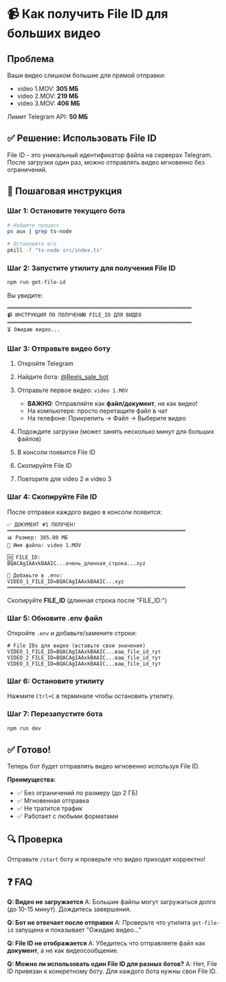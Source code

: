 # 📹 Как получить File ID для больших видео

## Проблема
Ваши видео слишком большие для прямой отправки:
- video 1.MOV: **305 МБ** 
- video 2.MOV: **219 МБ**
- video 3.MOV: **406 МБ**

Лимит Telegram API: **50 МБ**

## ✅ Решение: Использовать File ID

File ID - это уникальный идентификатор файла на серверах Telegram.
После загрузки один раз, можно отправлять видео мгновенно без ограничений.

## 🚀 Пошаговая инструкция

### Шаг 1: Остановите текущего бота

```bash
# Найдите процесс
ps aux | grep ts-node

# Остановите его
pkill -f "ts-node src/index.ts"
```

### Шаг 2: Запустите утилиту для получения File ID

```bash
npm run get-file-id
```

Вы увидите:
```
════════════════════════════════════════════════════════════
📹 ИНСТРУКЦИЯ ПО ПОЛУЧЕНИЮ FILE_ID ДЛЯ ВИДЕО
════════════════════════════════════════════════════════════
⏳ Ожидаю видео...
```

### Шаг 3: Отправьте видео боту

1. Откройте Telegram
2. Найдите бота: [@Reels_sale_bot](https://t.me/Reels_sale_bot)
3. Отправьте первое видео: `video 1.MOV`
   - **ВАЖНО**: Отправляйте как **файл/документ**, не как видео!
   - На компьютере: просто перетащите файл в чат
   - На телефоне: Прикрепить → Файл → Выберите видео

4. Подождите загрузки (может занять несколько минут для больших файлов)
5. В консоли появится File ID
6. Скопируйте File ID
7. Повторите для video 2 и video 3

### Шаг 4: Скопируйте File ID

После отправки каждого видео в консоли появится:

```
✅ ДОКУМЕНТ #1 ПОЛУЧЕН!
══════════════════════════════════════════════════════════
📊 Размер: 305.00 МБ
📄 Имя файла: video 1.MOV

🆔 FILE_ID:
BQACAgIAAxkBAAIC...очень_длинная_строка...xyz

📝 Добавьте в .env:
VIDEO_1_FILE_ID=BQACAgIAAxkBAAIC...xyz
══════════════════════════════════════════════════════════
```

Скопируйте **FILE_ID** (длинная строка после "FILE_ID:")

### Шаг 5: Обновите .env файл

Откройте `.env` и добавьте/замените строки:

```env
# File IDs для видео (вставьте свои значения)
VIDEO_1_FILE_ID=BQACAgIAAxkBAAIC...ваш_file_id_тут
VIDEO_2_FILE_ID=BQACAgIAAxkBAAIC...ваш_file_id_тут
VIDEO_3_FILE_ID=BQACAgIAAxkBAAIC...ваш_file_id_тут
```

### Шаг 6: Остановите утилиту

Нажмите `Ctrl+C` в терминале чтобы остановить утилиту.

### Шаг 7: Перезапустите бота

```bash
npm run dev
```

## ✅ Готово!

Теперь бот будет отправлять видео мгновенно используя File ID.

**Преимущества:**
- ✅ Без ограничений по размеру (до 2 ГБ)
- ✅ Мгновенная отправка
- ✅ Не тратится трафик
- ✅ Работает с любыми форматами

## 🔍 Проверка

Отправьте `/start` боту и проверьте что видео приходят корректно!

## ❓ FAQ

**Q: Видео не загружается**
A: Большие файлы могут загружаться долго (до 10-15 минут). Дождитесь завершения.

**Q: Бот не отвечает после отправки**
A: Проверьте что утилита `get-file-id` запущена и показывает "Ожидаю видео..."

**Q: File ID не отображается**
A: Убедитесь что отправляете файл как **документ**, а не как видеосообщение.

**Q: Можно ли использовать один File ID для разных ботов?**
A: Нет, File ID привязан к конкретному боту. Для каждого бота нужны свои File ID.

